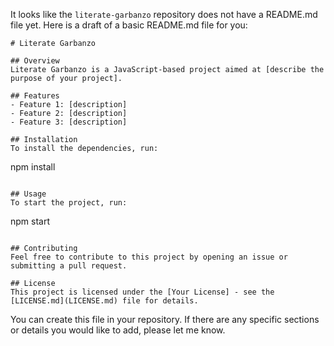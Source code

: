 It looks like the `literate-garbanzo` repository does not have a README.md file yet. Here is a draft of a basic README.md file for you:

```
# Literate Garbanzo

## Overview
Literate Garbanzo is a JavaScript-based project aimed at [describe the purpose of your project].

## Features
- Feature 1: [description]
- Feature 2: [description]
- Feature 3: [description]

## Installation
To install the dependencies, run:
```
npm install
```

## Usage
To start the project, run:
```
npm start
```

## Contributing
Feel free to contribute to this project by opening an issue or submitting a pull request.

## License
This project is licensed under the [Your License] - see the [LICENSE.md](LICENSE.md) file for details.
```

You can create this file in your repository. If there are any specific sections or details you would like to add, please let me know.
